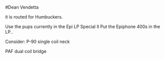 #Dean Vendetta

it is routed for Humbuckers.

Use the pups currently in the Epi LP Special II
Put the Epiphone 400s in the LP..



Consider:
P-90 single coil neck

PAF dual coil bridge